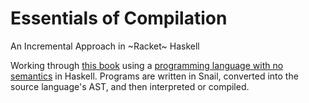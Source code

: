 Essentials of Compilation
===

An Incremental Approach in ~Racket~ Haskell

Working through [this book][essentials-of-compilation] using a [programming
language with no semantics][snail] in Haskell. Programs are written in Snail,
converted into the source language's AST, and then interpreted or compiled.

[essentials-of-compilation]: https://mitpress.mit.edu/9780262047760/essentials-of-compilation/
[snail]: https://github.com/chiroptical/snail
